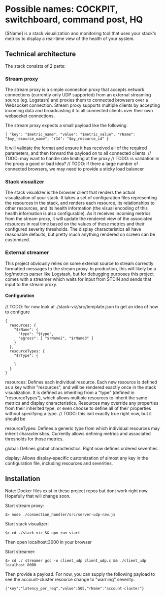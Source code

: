 # Possible names: COCKPIT, switchboard, command post, HQ

[$Name] is a stack visualization and monitoring tool that uses your stack's metrics to display a real-time view of the health of your system.

## Technical architecture
The stack consists of 2 parts:

### Stream proxy
The stream proxy is a simple connection proxy that accepts network connections (currently only UDP supported) from an external streaming source (eg. Logstash) and proxies them to connected browsers over a Websocket connection. Stream proxy supports multiple clients by accepting incoming data and broadcasting it to all connected clients over their own websocket connections.

The stream proxy expects a small payload like the following:

```
{ "key": "$metric_name", "value": "$metric_value", "rName": "$my_resource_name", "rId": "$my_resource_id" }
```

It will validate the format and ensure it has received all of the required parameters, and then forward the payload on to all connected clients.
// TODO: may want to handle rate limiting at the proxy
// TODO: is validation in the proxy a good or bad idea?
// TODO: if there a large number of connected browsers, we may need to provide a sticky load balancer

### Stack visualizer
The stack visualizer is the browser client that renders the actual visualization of your stack. It takes a set of configuration files representing the resources in the stack, and renders each resource, its relationships to other resources, and its health information (the visual encoding of this health information is also configurable). As it receives incoming metrics from the stream proxy, it will update the rendered view of the associated resources in real time based on the values of these metrics and their configured severity thresholds. The display characteristics all have reasonable defaults, but pretty much anything rendered on screen can be customized.

### External streamer
This project obviously relies on some external source to stream correctly formatted messages to the stream proxy. In production, this will likely be a log/metrics parser like Logstash, but for debugging purposes this project comes with a streamer which waits for input from STDIN and sends that input to the stream proxy.

#### Configuration
// TODO: for now look at ./stack-viz/src/template.json to get an idea of how to configure
```
{
  resources: {
    "$rName": {
      "type": "$type",
      "egress": [ "$rName2", "$rName3" ]
    }
  },
  resourceTypes: {
    "$rType": {
      
    }
  }
}               
```

resources: Defines each individual resource. Each new resource is defined as a key within "resources", and will be rendered exactly once in the stack visualization. It is defined as inheriting from a "type" (defined in "resourceTypes"), which allows multiple resources to inherit the same metrics and display characteristics. Resources may override any properties from their inherited type, or even choose to define all of their properties without specifying a type. // TODO: this isnt exactly true right now, but it should be

resourceTypes: Defines a generic type from which individual resources may inherit characteristics. Currently allows defining metrics and associated thresholds for those metrics.

global: Defines global characteristics. Right now defines ordered severities.

display: Allows display-specific customization of almost any key in the configuration file, including resources and severities.

## Installation
Note: Docker files exist in these project repos but dont work right now. Hopefully that will change soon.

Start stream proxy:
```
$> node ./connection_handler/src/server-udp-raw.js
```
Start stack visualizer:
```
$> cd ./stack-viz && npm run start
```
Then open localhost:3000 in your browser

Start streamer:
```
$> cd ./ streamer gcc -o client_udp client_udp.c && ./client_udp localhost 8000
```
Then provide a payload. For now, you can supply the following payload to see the account-cluster resource change to "warning" severity:
```
{"key":"latency_per_req","value":505,"rName":"account-cluster"}
```
